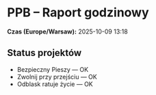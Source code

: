 # PPB – Raport godzinowy
**Czas (Europe/Warsaw):** 2025-10-09 13:18

## Status projektów
- Bezpieczny Pieszy — OK
- Zwolnij przy przejściu — OK
- Odblask ratuje życie — OK

